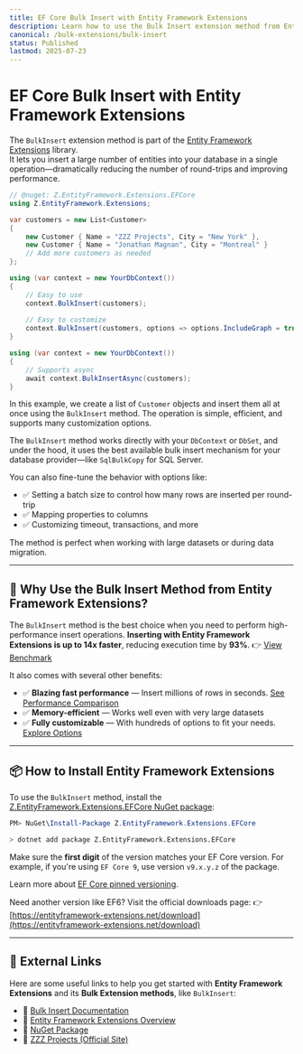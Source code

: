 ```yaml
---
title: EF Core Bulk Insert with Entity Framework Extensions
description: Learn how to use the Bulk Insert extension method from Entity Framework Extensions to insert entities in the database using the fewest possible round-trips. This method, created by ZZZ Projects, is especially useful for improving database performance or when you need to insert data using a custom key or take advantage of the many available options.
canonical: /bulk-extensions/bulk-insert
status: Published
lastmod: 2025-07-23
---
```


# EF Core Bulk Insert with Entity Framework Extensions

The `BulkInsert` extension method is part of the [Entity Framework Extensions](https://entityframework-extensions.net/) library.  
It lets you insert a large number of entities into your database in a single operation—dramatically reducing the number of round-trips and improving performance.

```csharp
// @nuget: Z.EntityFramework.Extensions.EFCore
using Z.EntityFramework.Extensions;

var customers = new List<Customer>
{
    new Customer { Name = "ZZZ Projects", City = "New York" },
    new Customer { Name = "Jonathan Magnan", City = "Montreal" }
    // Add more customers as needed
};

using (var context = new YourDbContext())
{
    // Easy to use
    context.BulkInsert(customers);
    
    // Easy to customize
    context.BulkInsert(customers, options => options.IncludeGraph = true);
}

using (var context = new YourDbContext())
{
    // Supports async
    await context.BulkInsertAsync(customers);
}
````

In this example, we create a list of `Customer` objects and insert them all at once using the `BulkInsert` method.
The operation is simple, efficient, and supports many customization options.

The `BulkInsert` method works directly with your `DbContext` or `DbSet`, and under the hood, it uses the best available bulk insert mechanism for your database provider—like `SqlBulkCopy` for SQL Server.

You can also fine-tune the behavior with options like:

* ✅ Setting a batch size to control how many rows are inserted per round-trip
* ✅ Mapping properties to columns
* ✅ Customizing timeout, transactions, and more

The method is perfect when working with large datasets or during data migration.

---

## 🚀 Why Use the Bulk Insert Method from Entity Framework Extensions?

The `BulkInsert` method is the best choice when you need to perform high-performance insert operations.
**Inserting with Entity Framework Extensions is up to 14x faster**, reducing execution time by **93%**.
👉 [View Benchmark](https://dotnetfiddle.net/cFWgKV)

It also comes with several other benefits:

* ✅ **Blazing fast performance** — Insert millions of rows in seconds. [See Performance Comparison](https://entityframework-extensions.net/bulk-insert#performance-comparison)
* ✅ **Memory-efficient** — Works well even with very large datasets
* ✅ **Fully customizable** — With hundreds of options to fit your needs. [Explore Options](https://entityframework-extensions.net/bulk-insert#bulk-insert-options)

---

## 📦 How to Install Entity Framework Extensions

To use the `BulkInsert` method, install the [Z.EntityFramework.Extensions.EFCore NuGet package](https://www.nuget.org/packages/Z.EntityFramework.Extensions.EFCore/):

```powershell
PM> NuGet\Install-Package Z.EntityFramework.Extensions.EFCore
```

```bash
> dotnet add package Z.EntityFramework.Extensions.EFCore
```

Make sure the **first digit** of the version matches your EF Core version.
For example, if you're using `EF Core 9`, use version `v9.x.y.z` of the package.

Learn more about [EF Core pinned versioning](https://entityframework-extensions.net/efcore-pinned-versioning).

Need another version like EF6? Visit the official downloads page:
👉 [https://entityframework-extensions.net/download](https://entityframework-extensions.net/download)

---

## 🔗 External Links

Here are some useful links to help you get started with **Entity Framework Extensions** and its **Bulk Extension methods**, like `BulkInsert`:

* 🔗 [Bulk Insert Documentation](https://entityframework-extensions.net/bulk-insert)
* 🔗 [Entity Framework Extensions Overview](https://entityframework-extensions.net/)
* 🔗 [NuGet Package](https://www.nuget.org/packages/Z.EntityFramework.Extensions.EFCore)
* 🔗 [ZZZ Projects (Official Site)](https://zzzprojects.com/)
